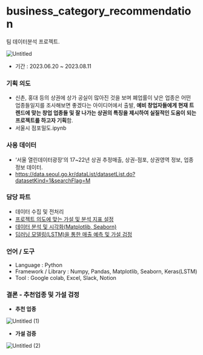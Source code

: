 # business_category_recommendation
팀 데이터분석 프로젝트.

![Untitled](https://github.com/Namgyeongbeen/business_category_recommendation/assets/152850843/d4808628-92a7-4f82-93d4-4b4d10467054)

- 기간 : 2023.06.20 ~ 2023.08.11

### 기획 의도

- 신촌, 홍대 등의 상권에 상가 공실이 많아진 것을 보며 폐업률이 낮은 업종은 어떤 업종들일지를 조사해보면 좋겠다는 아이디어에서 출발, **예비 창업자들에게 현재 트렌드에 맞는 창업 업종들 및 잘 나가는 상권의 특징을 제시하여 실질적인 도움이 되는 프로젝트를 하고자 기획**함.
- 서울시 점포밀도.ipynb

### 사용 데이터

- ‘서울 열린데이터광장’의 17~22년 상권 추정매출, 상권-점포, 상권영역 정보, 업종 정보 데이터.
- https://data.seoul.go.kr/dataList/datasetList.do?datasetKind=1&searchFlag=M

### 담당 파트

- 데이터 수집 및 전처리
- [프로젝트 의도에 맞는 가설 및 분석 지표 설정](https://colab.research.google.com/drive/1DIkO2LihwtuwQ7nhFkzpdBoW9TIFqRXd?usp=drive_link)
- [데이터 분석 및 시각화(Matplotlib, Seaborn)](https://colab.research.google.com/drive/1fznq6p0dL7aggZMnuiZbliepnuTib8WA?usp=sharing)
- [딥러닝 모델링(LSTM)을 통한 매출 예측 및 가설 검정](https://colab.research.google.com/drive/1l43EVGF5JXTHAP-7lExEOLGhn8CXBh1G?usp=drive_link)
    

### 언어 / 도구

- Language : Python
- Framework / Library : Numpy, Pandas, Matplotlib, Seaborn, Keras(LSTM)
- Tool : Google colab, Excel, Slack, Notion

### 결론 - 추천업종 및 가설 검정

- **추천 업종**

![Untitled (1)](https://github.com/Namgyeongbeen/business_category_recommendation/assets/152850843/49889a5f-f77f-486e-a505-fc4ad0770af7)

- **가설 검증**

![Untitled (2)](https://github.com/Namgyeongbeen/business_category_recommendation/assets/152850843/fa01bee6-20bf-4ade-b27f-c2eae5c4b08a)
